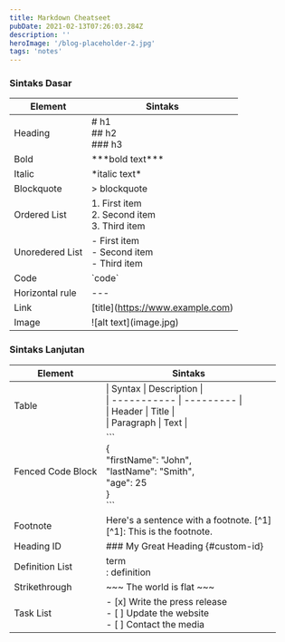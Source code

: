 ```yaml
---
title: Markdown Cheatseet
pubDate: 2021-02-13T07:26:03.284Z
description: ''
heroImage: '/blog-placeholder-2.jpg'
tags: 'notes'
---
```


### Sintaks Dasar

| Element         | Sintaks                                              |
| --------------- | ---------------------------------------------------- |
| Heading         | # h1 <br> ## h2 <br> ### h3                          |
| Bold            | \*\*\*bold text\*\*\*                                |
| Italic          | \*italic text\*                                      |
| Blockquote      | > blockquote                                         |
| Ordered List    | 1. First item <br> 2. Second item <br> 3. Third item |
| Unoredered List | - First item <br> - Second item <br> - Third item    |
| Code            | \`code\`                                             |
| Horizontal rule | \-\-\-                                               |
| Link            | \[title\]\(https://www.example.com)                  |
| Image           | \!\[alt text](image.jpg)                             |

### Sintaks Lanjutan

| Element           | Sintaks                                                                                                                                                                 |
| ----------------- | ----------------------------------------------------------------------------------------------------------------------------------------------------------------------- |
| Table             | &#124; Syntax &#124; Description &#124; <br> &#124; ----------- &#124; --------- &#124; <br> &#124; Header &#124; Title &#124; <br> &#124; Paragraph &#124; Text &#124; |
| Fenced Code Block | &#96;&#96;&#96;<br> { <br> "firstName": "John", <br> "lastName": "Smith", <br> "age": 25 <br> } <br>&#96;&#96;&#96;                                                     |
| Footnote          | Here's a sentence with a footnote. \[^1] <br> \[^1]: This is the footnote.                                                                                              |
| Heading ID        | \#\#\# My Great Heading {\#custom-id}                                                                                                                                   |
| Definition List   | term <br> : definition                                                                                                                                                  |
| Strikethrough     | \~\~\~ The world is flat ~~~                                                                                                                                            |
| Task List         | - \[x] Write the press release <br> \- \[ ] Update the website <br> \- \[ ] Contact the media                                                                           |
